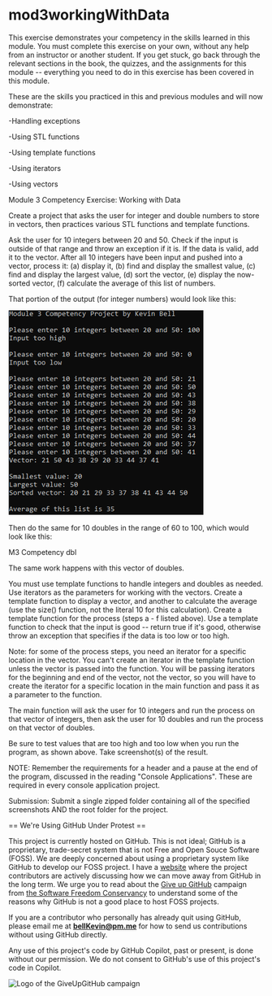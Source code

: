 # mod3workingWithData

This exercise demonstrates your competency in the skills learned in this module. You must complete this exercise on your own, without any help from an instructor or another student. If you get stuck, go back through the relevant sections in the book, the quizzes, and the assignments for this module -- everything you need to do in this exercise has been covered in this module.

These are the skills you practiced in this and previous modules and will now demonstrate:

-Handling exceptions

-Using STL functions

-Using template functions

-Using iterators

-Using vectors 

Module 3 Competency Exercise: Working with Data

Create a project that asks the user for integer and double numbers to store in vectors, then practices various STL functions and template functions.

Ask the user for 10 integers between 20 and 50. Check if the input is outside of that range and throw an exception if it is. If the data is valid, add it to the vector. After all 10 integers have been input and pushed into a vector, process it: (a) display it, (b) find and display the smallest value, (c) find and display the largest value, (d) sort the vector, (e) display the now-sorted vector, (f) calculate the average of this list of numbers.

That portion of the output (for integer numbers) would look like this:

![M3 Competency](https://github.com/bell-kevin/mod3workingWithData/blob/main/part1.PNG)

Then do the same for 10 doubles in the range of 60 to 100, which would look like this:

M3 Competency dbl

The same work happens with this vector of doubles.

You must use template functions to handle integers and doubles as needed. Use iterators as the parameters for working with the vectors. Create a template function to display a vector, and another to calculate the average (use the size() function, not the literal 10 for this calculation). Create a template function for the process (steps a - f listed above). Use a template function to check that the input is good -- return true if it's good, otherwise throw an exception that specifies if the data is too low or too high.

Note: for some of the process steps, you need an iterator for a specific location in the vector. You can't create an iterator in the template function unless the vector is passed into the function. You will be passing iterators for the beginning and end of the vector, not the vector, so you will have to create the iterator for a specific location in the main function and pass it as a parameter to the function.

The main function will ask the user for 10 integers and run the process on that vector of integers, then ask the user for 10 doubles and run the process on that vector of doubles.

Be sure to test values that are too high and too low when you run the program, as shown above. Take screenshot(s) of the result.

 

NOTE: Remember the requirements for a header and a pause at the end of the program, discussed in the reading "Console Applications". These are required in every console application project.

Submission: Submit a single zipped folder containing all of the specified screenshots AND the root folder for the project.

== We're Using GitHub Under Protest ==

This project is currently hosted on GitHub.  This is not ideal; GitHub is a
proprietary, trade-secret system that is not Free and Open Souce Software
(FOSS).  We are deeply concerned about using a proprietary system like GitHub
to develop our FOSS project. I have a [website](https://bellKevin.me) where the
project contributors are actively discussing how we can move away from GitHub
in the long term.  We urge you to read about the [Give up GitHub](https://GiveUpGitHub.org) campaign 
from [the Software Freedom Conservancy](https://sfconservancy.org) to understand some of the reasons why GitHub is not 
a good place to host FOSS projects.

If you are a contributor who personally has already quit using GitHub, please
email me at **bellKevin@pm.me** for how to send us contributions without
using GitHub directly.

Any use of this project's code by GitHub Copilot, past or present, is done
without our permission.  We do not consent to GitHub's use of this project's
code in Copilot.

![Logo of the GiveUpGitHub campaign](https://sfconservancy.org/img/GiveUpGitHub.png)
